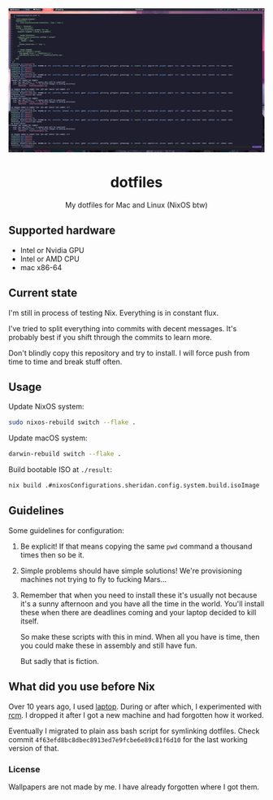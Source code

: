 <div align="center">
  <img alt="My desktop" src="docs/assets/desktop.png" />

  # dotfiles
  My dotfiles for Mac and Linux (NixOS btw)
</div>

## Supported hardware

* Intel or Nvidia GPU
* Intel or AMD CPU
* mac x86-64

## Current state

I'm still in process of testing Nix. Everything is in constant flux.

I've tried to split everything into commits with decent messages. It's probably
best if you shift through the commits to learn more.

Don't blindly copy this repository and try to install. I will force push from
time to time and break stuff often.

## Usage

Update NixOS system:

```bash
sudo nixos-rebuild switch --flake .
```

Update macOS system:

```bash
darwin-rebuild switch --flake .
```

Build bootable ISO at `./result`:

```bash
nix build .#nixosConfigurations.sheridan.config.system.build.isoImage
```

## Guidelines

Some guidelines for configuration:

1. Be explicit! If that means copying the same `pwd` command a thousand times
   then so be it.

2. Simple problems should have simple solutions! We're provisioning machines not
   trying to fly to fucking Mars...

4. Remember that when you need to install these it's usually not because
   it's a sunny afternoon and you have all the time in the world. You'll
   install these when there are deadlines coming and your laptop decided
   to kill itself.

   So make these scripts with this in mind. When all you have is time, then
   you could make these in assembly and still have fun.

   But sadly that is fiction.

## What did you use before Nix

Over 10 years ago, I used
[laptop](https://github.com/UncertainSchrodinger/laptop). During or after which,
I experimented with [rcm](https://github.com/thoughtbot/rcm). I dropped it after
I got a new machine and had forgotten how it worked.

Eventually I migrated to plain ass bash script for symlinking dotfiles. Check
commit `4f63efd8bc8dbec8913ed7e9fcbe6e89c81f6d10` for the last working version
of that.

### License

Wallpapers are not made by me. I have already forgotten where I got them.
